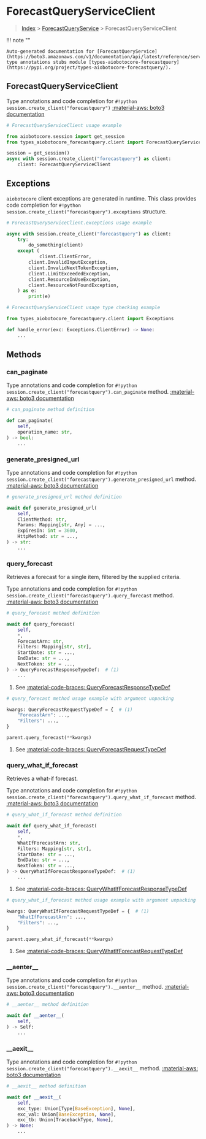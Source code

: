 # ForecastQueryServiceClient

> [Index](../README.md) > [ForecastQueryService](./README.md) > ForecastQueryServiceClient

!!! note ""

    Auto-generated documentation for [ForecastQueryService](https://boto3.amazonaws.com/v1/documentation/api/latest/reference/services/forecastquery.html#forecastqueryservice)
    type annotations stubs module [types-aiobotocore-forecastquery](https://pypi.org/project/types-aiobotocore-forecastquery/).

## ForecastQueryServiceClient

Type annotations and code completion for `#!python session.create_client("forecastquery")`
[:material-aws: boto3 documentation](https://boto3.amazonaws.com/v1/documentation/api/latest/reference/services/forecastquery.html#ForecastQueryService.Client)

```python
# ForecastQueryServiceClient usage example

from aiobotocore.session import get_session
from types_aiobotocore_forecastquery.client import ForecastQueryServiceClient

session = get_session()
async with session.create_client("forecastquery") as client:
    client: ForecastQueryServiceClient
```

## Exceptions


`aiobotocore` client exceptions are generated in runtime.
This class provides code completion for `#!python session.create_client("forecastquery").exceptions` structure.

```python
# ForecastQueryServiceClient.exceptions usage example

async with session.create_client("forecastquery") as client:
    try:
        do_something(client)
    except (
            client.ClientError,
        client.InvalidInputException,
        client.InvalidNextTokenException,
        client.LimitExceededException,
        client.ResourceInUseException,
        client.ResourceNotFoundException,
    ) as e:
        print(e)
```

```python
# ForecastQueryServiceClient usage type checking example

from types_aiobotocore_forecastquery.client import Exceptions

def handle_error(exc: Exceptions.ClientError) -> None:
    ...
```


## Methods


### can\_paginate



Type annotations and code completion for `#!python session.create_client("forecastquery").can_paginate` method.
[:material-aws: boto3 documentation](https://boto3.amazonaws.com/v1/documentation/api/latest/reference/services/forecastquery/client/can_paginate.html)

```python
# can_paginate method definition

def can_paginate(
    self,
    operation_name: str,
) -> bool:
    ...
```


### generate\_presigned\_url



Type annotations and code completion for `#!python session.create_client("forecastquery").generate_presigned_url` method.
[:material-aws: boto3 documentation](https://boto3.amazonaws.com/v1/documentation/api/latest/reference/services/forecastquery/client/generate_presigned_url.html)

```python
# generate_presigned_url method definition

await def generate_presigned_url(
    self,
    ClientMethod: str,
    Params: Mapping[str, Any] = ...,
    ExpiresIn: int = 3600,
    HttpMethod: str = ...,
) -> str:
    ...
```


### query\_forecast

Retrieves a forecast for a single item, filtered by the supplied criteria.

Type annotations and code completion for `#!python session.create_client("forecastquery").query_forecast` method.
[:material-aws: boto3 documentation](https://boto3.amazonaws.com/v1/documentation/api/latest/reference/services/forecastquery/client/query_forecast.html)

```python
# query_forecast method definition

await def query_forecast(
    self,
    *,
    ForecastArn: str,
    Filters: Mapping[str, str],
    StartDate: str = ...,
    EndDate: str = ...,
    NextToken: str = ...,
) -> QueryForecastResponseTypeDef:  # (1)
    ...
```

1. See [:material-code-braces: QueryForecastResponseTypeDef](./type_defs.md#queryforecastresponsetypedef) 


```python
# query_forecast method usage example with argument unpacking

kwargs: QueryForecastRequestTypeDef = {  # (1)
    "ForecastArn": ...,
    "Filters": ...,
}

parent.query_forecast(**kwargs)
```

1. See [:material-code-braces: QueryForecastRequestTypeDef](./type_defs.md#queryforecastrequesttypedef) 

### query\_what\_if\_forecast

Retrieves a what-if forecast.

Type annotations and code completion for `#!python session.create_client("forecastquery").query_what_if_forecast` method.
[:material-aws: boto3 documentation](https://boto3.amazonaws.com/v1/documentation/api/latest/reference/services/forecastquery/client/query_what_if_forecast.html)

```python
# query_what_if_forecast method definition

await def query_what_if_forecast(
    self,
    *,
    WhatIfForecastArn: str,
    Filters: Mapping[str, str],
    StartDate: str = ...,
    EndDate: str = ...,
    NextToken: str = ...,
) -> QueryWhatIfForecastResponseTypeDef:  # (1)
    ...
```

1. See [:material-code-braces: QueryWhatIfForecastResponseTypeDef](./type_defs.md#querywhatifforecastresponsetypedef) 


```python
# query_what_if_forecast method usage example with argument unpacking

kwargs: QueryWhatIfForecastRequestTypeDef = {  # (1)
    "WhatIfForecastArn": ...,
    "Filters": ...,
}

parent.query_what_if_forecast(**kwargs)
```

1. See [:material-code-braces: QueryWhatIfForecastRequestTypeDef](./type_defs.md#querywhatifforecastrequesttypedef) 

### \_\_aenter\_\_



Type annotations and code completion for `#!python session.create_client("forecastquery").__aenter__` method.
[:material-aws: boto3 documentation](https://boto3.amazonaws.com/v1/documentation/api/latest/reference/services/forecastquery.html#ForecastQueryService.Client)

```python
# __aenter__ method definition

await def __aenter__(
    self,
) -> Self:
    ...
```


### \_\_aexit\_\_



Type annotations and code completion for `#!python session.create_client("forecastquery").__aexit__` method.
[:material-aws: boto3 documentation](https://boto3.amazonaws.com/v1/documentation/api/latest/reference/services/forecastquery.html#ForecastQueryService.Client)

```python
# __aexit__ method definition

await def __aexit__(
    self,
    exc_type: Union[Type[BaseException], None],
    exc_val: Union[BaseException, None],
    exc_tb: Union[TracebackType, None],
) -> None:
    ...
```





